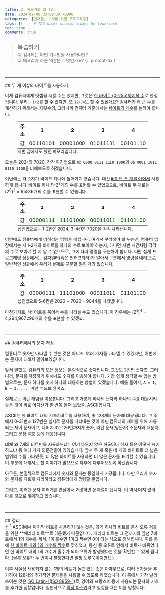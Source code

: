 ```yaml
---
title: 2. 메모리와 값 (2)
date: 2024-02-08 03:09:00 +0900
categories: [연재글, 초보를 위한 프로그래밍]
tags: []     # TAG names should always be lowercase
toc: true
comments: true
---
```


> <span style="font-weight: 500; font-size: 1.4em; margin-top: -5px; display: inline-block">복습하기</span><br>
> Q. 컴퓨터는 어떤 기수법을 사용하나요?<br>
> Q. 메모리가 하는 역할은 무엇인가요?
{: .prompt-tip }

<br>
<hr>
## 두 개 이상의 바이트를 사용하기

이제 컴퓨터에게 덧셈을 시킬 수는 있지만, 그것은 <U>한 바이트 (0-255)까지의 수</U>로 한정됩니다. 우리는 `1+2`를 할 수 있지만, 또 `12+34`도 할 수 있잖아요? 컴퓨터가 더 큰 수를 계산하기 위해서는 자릿수의, 그러니까 컴퓨터 기준에서는 <U>바이트의 개수</U>를 늘려야 합니다.

<figure>
<table class="font-mspace" style="margin: 0 auto">
<th>주소</th><th>1</th><th>2</th><th>3</th><th>4</th><th>5</th><th>6</th>
<tr>
<td>값</td><td>00110101</td><td>00001000</td><td>01011101</td><td>00101110</td><td>01011101</td><td>11010110</td>
</tr>
</table>
  <figcaption>저번 글에서도 봤던 메모리입니다.</figcaption>
</figure>

오늘은 2024와 7020, 각각 이진법으로 `0b 0000 0111 1110 1000`과 `0b 0001 1011 0110 1100`을 더해보도록 하겠습니다.

이번에는 각 숫자가 바이트 하나에 들어가지 않습니다. 대신 <U>바이트 두 개를 이어서</U> 사용하게 됩니다. 바이트 하나 당 2<sup>8</sup>개의 수를 표현할 수 있었으므로, 바이트 두 개로는 (2<sup>8</sup>)<sup>2</sup> = 65536개의 수를 표현할 수 있습니다.

<figure>
<table class="font-mspace" style="margin: 0 auto">
<th>주소</th><th>1</th><th>2</th><th>3</th><th>4</th><th>5</th><th>6</th>
<tr>
<td>값</td><td style="background-color: #EEFFEE">00000111</td><td style="background-color: #EEFFEE">11101000</td><td style="background-color: #EEFFEE">00011011</td><td style="background-color: #EEFFEE">01101100</td><td>01011101</td><td>11010110</td>
</tr>
</table>
  <figcaption>십진법으로는 1-2칸은 2024, 3-4칸은 7020을 각각 나타냅니다.</figcaption>
</figure>

이번에도 컴퓨터에게 더하라는 명령을 내립니다. 여기서 주의해야 할 부분은, 컴퓨터 입장에서는 저 1-2개의 바이트를 하나의 수로 보아야 하는지, 아니면 저번 시간처럼 각각의 수로 보아야 할 지 알 수 없으므로, 그에 따라 명령을 구분해야 합니다. 다만 실제 프로그래밍 상황에서는 컴파일러(혹은 인터프리터)가 알아서 구분해서 명령을 내리므로, 일반적인 상황에서 우리가 실제로 구분할 일은 거의 없습니다.

<figure>
<table class="font-mspace" style="margin: 0 auto">
<th>주소</th><th>1</th><th>2</th><th>3</th><th>4</th><th>5</th><th>6</th>
<tr>
<td>값</td><td>00000111</td><td>11101000</td><td>00011011</td><td>01101100</td><td style="background-color: #EEFFEE">00100011</td><td style="background-color: #EEFFEE">01010100</td>
</tr>
</table>
  <figcaption>십진법으로 5-6칸은 2020 + 7020 = 9044를 나타냅니다.</figcaption>
</figure>

마찬가지로, 4바이트를 묶어서 수를 나타낼 수도 있습니다. 이 경우에는 (2<sup>8</sup>)<sup>4</sup> = 4,294,967,296개의 수를 표현할 수 있겠죠.

<br>
<hr>
## 컴퓨터에서의 문자 저장

컴퓨터로 숫자만 나타낼 수 있는 것은 아니죠. 여러 가지를 나타낼 수 있겠지만, 이번에는 문자에 대해서 알아보겠습니다.

앞서 말했듯, 컴퓨터의 모든 정보는 본질적으로 숫자입니다. 그것도 2진법 숫자죠. 그러니까, 문자를 저장하기 위해서도 숫자를 이용해야 합니다. 가장 쉽게 생각할 수 있는 방법으로는, 문자 하나를 숫자 하나와 대응하는 방법이 있겠습니다. 예를 들어서, `A = 1, B = 2, ....` 이런 식으로 말이죠.

실제로도 이런 개념을 이용합니다. 그리고 저렇게 하나의 문자와 하나의 수를 대응시켜 놓은 것이 바로 어디선가 한 번쯤 들어 보았을, <a href="https://ko.wikipedia.org/wiki/ASCII" target="_blank">ASCII</a>입니다.

ASCII는 한 바이트 내의 7개의 비트를 사용하여, 총 128개의 문자에 대응됩니다. 그 중에서 0-31번과 127번은 실제로 문자를 나타내는 것이 아닌 컴퓨터의 제어를 위해 사용되는 제어 문자이고, 나머지 32-126번까지가 숫자, 라틴 문자(영문자) 소문자와 대문자, 그리고 문장 부호 등에 대응됩니다.

대체 왜 7개의 비트만을 사용하느냐<a href="#fn-1" id="rfn-1" class="fn-link">1</a>, 여기 나오지 않은 한국어나 한자 등은 어떻게 표기하느냐 등 여러 가지 의문점들이 있겠습니다. 앞서 두 개 혹은 네 개의 바이트로 더 넓은 범위의 수를 나타냈듯, 더 많은 바이트를 사용하면 더 많은 문자를 표기할 수 있습니다. 이 부분에 대해서도 할 이야기가 많으므로 이후에 다루어보도록 하겠습니다.

아무튼, 본질적으로 컴퓨터에서 숫자와 문자는 동일하게 저장됩니다. 다만 우리가 숫자와 문자를 다르게 처리하라고 컴퓨터에게 명령할 뿐입니다. 

그리고, 이러한 문자 여러개를 연달아서 저장하면 문자열이 됩니다. 이 역시 머지 않아 다룰 것으로 계획하고 있습니다.

<br>
<hr>
## 정리


<div class="footnote" id="fn-1"><a href="#rfn-1">↑</a> <sup>1</sup> ASCII에서 마지막 비트를 사용하지 않는 것은, 과거 하나의 비트를 통신 오류 검출을 위한 **패리티 비트**로 이용했기 때문입니다. 패리티 비트는 그 전까지의 앞선 7비트에서 1의 개수를 세서, 1이 홀수면 1이고 짝수면 0이 되는 식으로 정해집니다. 이를 통해 <U>한 바이트 내의 1의 개수를 짝수</U>로 맞추었고, 통신 중 오류로 인해서 비트가 바뀌었다면 한 바이트 내의 1의 개수가 홀수가 되어 오류가 발생했다는 것을 확인할 수 있게 됩니다. (물론 오류가 두 번이나 발생한다면 말짱 도루묵이지만요.)<br><br>
이후 사실상 사용되지 않는 1개의 비트가 놀고 있는 것은 아까우므로, 여러 문자들을 추가하여 128개의 추가적인 문자들을 사용할 수 있도록 하였습니다. 이 중에서 가장 널리 쓰이는 것은 <a href="https://ko.wikipedia.org/wiki/ISO/IEC_8859-1" target="_blank">ISO Latin-1(ISO 8859-1)</a>로, 영어와 프랑스어 등에 사용되는 문자와 기호를 추가한 집합입니다. 일반적으로 <U>확장 아스키</U>라고 일컬을 때는 이를 말합니다.</div>
